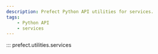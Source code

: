 ```yaml
---
description: Prefect Python API utilities for services.
tags:
    - Python API
    - services
---
```


::: prefect.utilities.services
